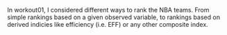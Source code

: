 In workout01, I considered different ways to rank the NBA teams. From simple rankings based on a given observed variable, to rankings based on derived indicies like efficiency (i.e. EFF) or any other composite index. 
